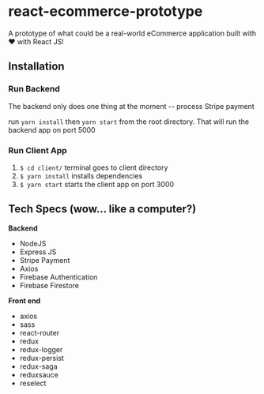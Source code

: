 # react-ecommerce-prototype

A prototype of what could be a real-world eCommerce application built with :heart: with React JS!

## Installation

### Run Backend
The backend only does one thing at the moment -- process Stripe payment

run `yarn install` then `yarn start` from the root directory. That will run the backend app on port 5000

### Run Client App

1. `$ cd client/` terminal goes to client directory
2. `$ yarn install` installs dependencies
3. `$ yarn start` starts the client app on port 3000

## Tech Specs (wow... like a computer?)

**Backend**

- NodeJS
- Express JS
- Stripe Payment
- Axios
- Firebase Authentication
- Firebase Firestore

**Front end**

- axios
- sass
- react-router
- redux
- redux-logger
- redux-persist
- redux-saga
- reduxsauce
- reselect
